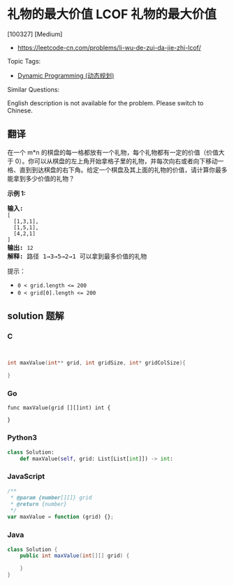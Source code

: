 # 礼物的最大价值 LCOF 礼物的最大价值

[100327] [Medium]

- https://leetcode-cn.com/problems/li-wu-de-zui-da-jie-zhi-lcof/

Topic Tags:

- [Dynamic Programming (动态规划)](https://leetcode-cn.com/tag/dynamic-programming/)

Similar Questions:

English description is not available for the problem. Please switch to Chinese.

## 翻译

在一个 m\*n 的棋盘的每一格都放有一个礼物，每个礼物都有一定的价值（价值大于 0）。你可以从棋盘的左上角开始拿格子里的礼物，并每次向右或者向下移动一格、直到到达棋盘的右下角。给定一个棋盘及其上面的礼物的价值，请计算你最多能拿到多少价值的礼物？

**示例 1:**

<pre><strong>输入:</strong> 
<code>[
&nbsp; [1,3,1],
&nbsp; [1,5,1],
&nbsp; [4,2,1]
]</code>
<strong>输出:</strong> <code>12
</code><strong>解释:</strong> 路径 1→3→5→2→1 可以拿到最多价值的礼物</pre>

提示：

- `0 < grid.length <= 200`
- `0 < grid[0].length <= 200`

## solution 题解

### C

```c


int maxValue(int** grid, int gridSize, int* gridColSize){

}


```

### Go

```golang
func maxValue(grid [][]int) int {

}
```

### Python3

```python
class Solution:
    def maxValue(self, grid: List[List[int]]) -> int:
```

### JavaScript

```javascript
/**
 * @param {number[][]} grid
 * @return {number}
 */
var maxValue = function (grid) {};
```

### Java

```java
class Solution {
    public int maxValue(int[][] grid) {

    }
}
```
